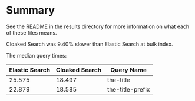 # Summary

See the [README](../README.md) in the results directory for more information on what each of these files means.

Cloaked Search was 9.40% slower than Elastic Search at bulk index.

The median query times:

| Elastic Search | Cloaked Search | Query Name
|----------------|----------------|-----------
| 25.575 | 18.497 | the-title
| 22.879 | 18.585 | the-title-prefix
